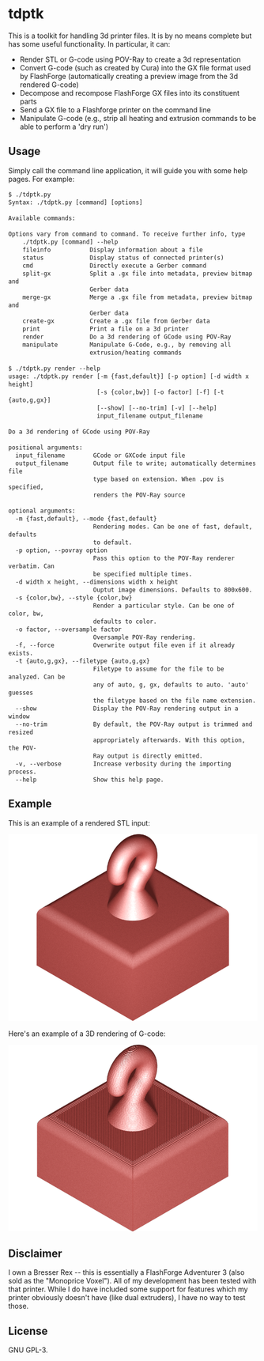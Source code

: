 # tdptk
This is a toolkit for handling 3d printer files. It is by no means complete but
has some useful functionality. In particular, it can:

  * Render STL or G-code using POV-Ray to create a 3d representation
  * Convert G-code (such as created by Cura) into the GX file format used by
    FlashForge (automatically creating a preview image from the 3d rendered
    G-code)
  * Decompose and recompose FlashForge GX files into its constituent parts
  * Send a GX file to a Flashforge printer on the command line
  * Manipulate G-code (e.g., strip all heating and extrusion commands to be
    able to perform a 'dry run')

## Usage
Simply call the command line application, it will guide you with some help pages. For example:

```
$ ./tdptk.py 
Syntax: ./tdptk.py [command] [options]

Available commands:

Options vary from command to command. To receive further info, type
    ./tdptk.py [command] --help
    fileinfo           Display information about a file
    status             Display status of connected printer(s)
    cmd                Directly execute a Gerber command
    split-gx           Split a .gx file into metadata, preview bitmap and
                       Gerber data
    merge-gx           Merge a .gx file from metadata, preview bitmap and
                       Gerber data
    create-gx          Create a .gx file from Gerber data
    print              Print a file on a 3d printer
    render             Do a 3d rendering of GCode using POV-Ray
    manipulate         Manipulate G-Code, e.g., by removing all
                       extrusion/heating commands

$ ./tdptk.py render --help
usage: ./tdptk.py render [-m {fast,default}] [-p option] [-d width x height]
                         [-s {color,bw}] [-o factor] [-f] [-t {auto,g,gx}]
                         [--show] [--no-trim] [-v] [--help]
                         input_filename output_filename

Do a 3d rendering of GCode using POV-Ray

positional arguments:
  input_filename        GCode or GXCode input file
  output_filename       Output file to write; automatically determines file
                        type based on extension. When .pov is specified,
                        renders the POV-Ray source

optional arguments:
  -m {fast,default}, --mode {fast,default}
                        Rendering modes. Can be one of fast, default, defaults
                        to default.
  -p option, --povray option
                        Pass this option to the POV-Ray renderer verbatim. Can
                        be specified multiple times.
  -d width x height, --dimensions width x height
                        Ouptut image dimensions. Defaults to 800x600.
  -s {color,bw}, --style {color,bw}
                        Render a particular style. Can be one of color, bw,
                        defaults to color.
  -o factor, --oversample factor
                        Oversample POV-Ray rendering.
  -f, --force           Overwrite output file even if it already exists.
  -t {auto,g,gx}, --filetype {auto,g,gx}
                        Filetype to assume for the file to be analyzed. Can be
                        any of auto, g, gx, defaults to auto. 'auto' guesses
                        the filetype based on the file name extension.
  --show                Display the POV-Ray rendering output in a window
  --no-trim             By default, the POV-Ray output is trimmed and resized
                        appropriately afterwards. With this option, the POV-
                        Ray output is directly emitted.
  -v, --verbose         Increase verbosity during the importing process.
  --help                Show this help page.
```


## Example
This is an example of a rendered STL input:

![3D Rendering of STL](https://raw.githubusercontent.com/johndoe31415/tdptk/master/doc/rendering_stl.png)

Here's an example of a 3D rendering of G-code:

![3D Rendering of G-Code](https://raw.githubusercontent.com/johndoe31415/tdptk/master/doc/rendering_g.png)

## Disclaimer
I own a Bresser Rex -- this is essentially a FlashForge Adventurer 3 (also sold
as the "Monoprice Voxel"). All of my development has been tested with that
printer. While I do have included some support for features which my printer
obviously doesn't have (like dual extruders), I have no way to test those.


## License
GNU GPL-3.

